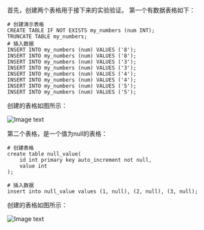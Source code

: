 首先，创建两个表格用于接下来的实验验证。
第一个有数据表格如下：
```mysql
# 创建演示表格
CREATE TABLE IF NOT EXISTS my_numbers (num INT);
TRUNCATE TABLE my_numbers;
# 插入数据
INSERT INTO my_numbers (num) VALUES ('8');
INSERT INTO my_numbers (num) VALUES ('8');
INSERT INTO my_numbers (num) VALUES ('3');
INSERT INTO my_numbers (num) VALUES ('3');
INSERT INTO my_numbers (num) VALUES ('4');
INSERT INTO my_numbers (num) VALUES ('4');
INSERT INTO my_numbers (num) VALUES ('5');
INSERT INTO my_numbers (num) VALUES ('5');
```
创建的表格如图所示：  

![Image text](https://gitee.com/LIANGJYNO1/leetcode_newcoder_mysql/raw/master/image/mynumber.PNG)

第二个表格，是一个值为null的表格：
```mysql
# 创建表格
create table null_value(
    id int primary key auto_increment not null,
    value int
);

# 插入数据
insert into null_value values (1, null), (2, null), (3, null);
```
创建的表格如图所示：  

![Image text](https://gitee.com/LIANGJYNO1/leetcode_newcoder_mysql/raw/master/image/null_value.PNG)